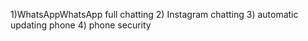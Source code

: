 1)WhatsAppWhatsApp full chatting
2) Instagram chatting
3) automatic updating phone
4) phone security
